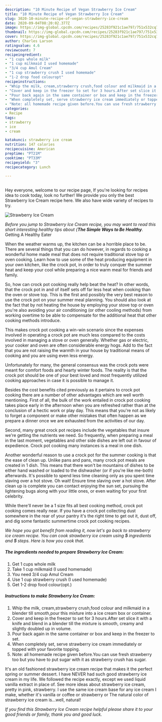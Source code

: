 ```yaml
---
description: "10 Minute Recipe of Vegan Strawberry Ice Cream"
title: "10 Minute Recipe of Vegan Strawberry Ice Cream"
slug: 3020-10-minute-recipe-of-vegan-strawberry-ice-cream
date: 2020-09-04T08:20:02.377Z
image: https://img-global.cpcdn.com/recipes/25283f921c1ae797/751x532cq70/strawberry-ice-cream-recipe-main-photo.jpg
thumbnail: https://img-global.cpcdn.com/recipes/25283f921c1ae797/751x532cq70/strawberry-ice-cream-recipe-main-photo.jpg
cover: https://img-global.cpcdn.com/recipes/25283f921c1ae797/751x532cq70/strawberry-ice-cream-recipe-main-photo.jpg
author: Charles Larson
ratingvalue: 4.6
reviewcount: 7
recipeingredient:
- "1 cups whole milk"
- "1 cup milkmaid I used homemade"
- "3/4 cup Amul Cream"
- "1 cup strawberry crush I used homemade"
- "1-2 drop food colouropt"
recipeinstructions:
- "Whip the milk, cream,strawberry crush,food colour and milkmaid in a blender till smooth,pour this mixture into a ice cream box or container."
- "Cover and keep in the freezer to set for 3 hours.After set slice it with a knife and blend in a blender till the mixture is smooth, creamy and slightly doubled up in volume."
- "Pour back again in the same container or box and keep in the freezer to set."
- "When completely set, serve strawberry ice cream immediately or topped with your favorite topping."
- "Note: all homemade recipe given before.You can use fresh strawberry too but you have to put sugar with it as strawberry crush has sugar."
categories:
- Recipe
tags:
- strawberry
- ice
- cream

katakunci: strawberry ice cream 
nutrition: 147 calories
recipecuisine: American
preptime: "PT21M"
cooktime: "PT33M"
recipeyield: "3"
recipecategory: Lunch

---
```

<br>
Hey everyone, welcome to our recipe page, If you're looking for recipes idea to cook today, look no further! We provide you only the best Strawberry Ice Cream recipe here. We also have wide variety of recipes to try.
<br>


![Strawberry Ice Cream](https://img-global.cpcdn.com/recipes/25283f921c1ae797/751x532cq70/strawberry-ice-cream-recipe-main-photo.jpg)

<i>Before you jump to Strawberry Ice Cream recipe, you may want to read this short interesting healthy tips about {<strong>The Simple Ways to Be Healthy</strong>.</i>
Getting A Healthy Eater


When the weather warms up, the kitchen can be a horrible place to be. There are several things that you can do however, in regards to cooking a wonderful home made meal that does not require traditional stove top or oven cooking. Learn how to use some of the heat producing equipment in your own kitchen, like the crock pot, in order to truly conquer the summer heat and keep your cool while preparing a nice warm meal for friends and family.

So, how can crock pot cooking really help beat the heat? In other words, that the crock pot in and of itself sets off far less heat when cooking than the oven or stove top. This is the first and possibly the very best reason to use the crock pot on your summer meal planning. You should also look at the fact that by not heating the house by employing your stove top or oven you're also avoiding your air conditioning (or other cooling methods) from working overtime to be able to compensate for the additional heat that other cooking methods introduce.

This makes crock pot cooking a win-win scenario since the expenses involved in operating a crock pot are much less compared to the costs involved in managing a stove or oven generally. Whether gas or electric, your cooker and oven are often considerable energy hogs. Add to the fact that you are not raising the warmth in your house by traditional means of cooking and you are using even less energy.

Unfortunately for many, the general consensus was the crock pots were meant for comfort foods and hearty winter foods.  The reality is that the crock pot should be one of your best loved and most frequently utilized cooking approaches in case it is possible to manage it.  



Besides the cost benefits cited previously as it pertains to crock pot cooking there are a number of other advantages which are well worth mentioning. First of all, the bulk of the work entailed in crock pot cooking takes place early in the afternoon when you are refreshed rather than at the conclusion of a hectic work or play day. This means that you're not as likely to forget a component or make other mistakes that often happen as we prepare a dinner once we are exhausted from the activities of our day.

Second, many great crock pot recipes include the vegetables that insure we're getting the nutrients we need. So frequently, when preparing a meal in the last moment, vegetables and other side dishes are left out in favour of expedience. Crock pot cooking many instances is a meal in one dish.

Another wonderful reason to use a crock pot for the summer cooking is that the ease of clean up.  Unlike pans and pans, many crock pot meals are created in 1 dish. This means that there won't be mountains of dishes to be either hand washed or loaded to the dishwasher (or if you're like me-both) afterwards. It's possible to spend less time cleaning only as you spent time slaving over a hot stove. Oh wait! Ensure time slaving over a hot stove. After clean up is complete you can contact enjoying the sun set, pursuing the lightening bugs along with your little ones, or even waiting for your first celebrity.

While there'll never be a 1 size fits all best cooking method, crock pot cooking comes really near. If you have a crock pot collecting dust somewhere in the rear of your pantry it's the right time to get out it, dust off, and dig some fantastic summertime crock pot cooking recipes.


<i>We hope you got benefit from reading it, now let's go back to strawberry ice cream recipe. You can cook strawberry ice cream using <strong>5</strong> ingredients and <strong>5</strong> steps. Here is how you cook that.
</i>

##### The ingredients needed to prepare Strawberry Ice Cream:

1. Get 1 cups whole milk
1. Take 1 cup milkmaid (I used homemade)
1. You need 3/4 cup Amul Cream
1. Use 1 cup strawberry crush (I used homemade)
1. Get 1-2 drop food colour(opt.)


##### Instructions to make Strawberry Ice Cream:

1. Whip the milk, cream,strawberry crush,food colour and milkmaid in a blender till smooth,pour this mixture into a ice cream box or container.
1. Cover and keep in the freezer to set for 3 hours.After set slice it with a knife and blend in a blender till the mixture is smooth, creamy and slightly doubled up in volume.
1. Pour back again in the same container or box and keep in the freezer to set.
1. When completely set, serve strawberry ice cream immediately or topped with your favorite topping.
1. Note: all homemade recipe given before.You can use fresh strawberry too but you have to put sugar with it as strawberry crush has sugar.


It&#39;s an old fashioned strawberry ice cream recipe that makes it the perfect spring or summer dessert. I have NEVER had such good strawberry ice cream in my life. We followed the recipe exactly, except we used liquid vanilla extract in place of. See more ideas about strawberry ice cream, pretty in pink, strawberry. I use the same ice cream base for any ice cream I make, whether it&#39;s vanilla or coffee or strawberry or The natural color of strawberry ice cream is…well, natural! 

<i>If you find this Strawberry Ice Cream recipe helpful please share it to your good friends or family, thank you and good luck.</i>
